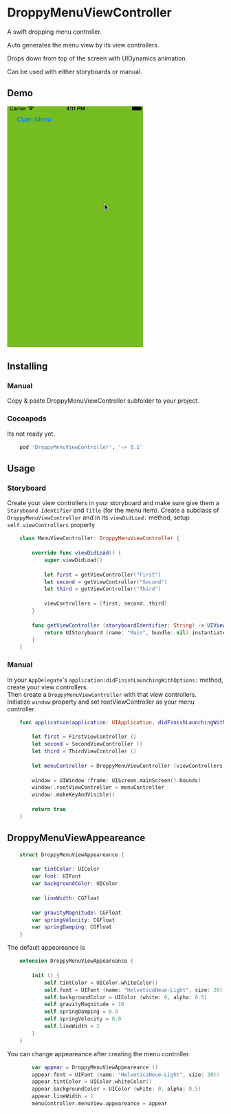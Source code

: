DroppyMenuViewController
========================

A swift dropping menu controller.  
  
Auto generates the menu view by its view controllers.  
  
Drops down from top of the screen with UIDynamics animation.

Can be used with either storyboards or manual.

Demo
----

![alt tag](https://raw.githubusercontent.com/cemolcay/DroppyMenuController/master/demo.gif)

Installing
----------

### Manual

Copy & paste DroppyMenuViewController subfolder to your project.

### Cocoapods

Its not ready yet.

``` ruby
	pod 'DroppyMenuViewController', '~> 0.1'
```

Usage
-----

### Storyboard

Create your view controllers in your storyboard and make sure give them a `Storyboard Identifier` and `Title` (for the menu item).
Create a subclass of `DroppyMenuViewController` and in its `viewDidLoad:` method, setup `self.viewControllers` property

``` swift
	class MenuViewController: DroppyMenuViewController {

	    override func viewDidLoad() {
	        super.viewDidLoad()

	        let first = getViewController("First")
	        let second = getViewController("Second")
	        let third = getViewController("Third")
	        
	        viewControllers = [first, second, third]
	    }
	    
	    func getViewController (storyboardIdentifier: String) -> UIViewController {
	        return UIStoryboard (name: "Main", bundle: nil).instantiateViewControllerWithIdentifier(storyboardIdentifier) as! UIViewController
	    }
	}

```

### Manual

In your `AppDelegate`'s `application:didFinishLaunchingWithOptions:` method, create your view controllers.  
Then create a `DroppyMenuViewController` with that view controllers.  
Initialize `window` property and set rootViewController as your menu controller.
   
``` swift
    func application(application: UIApplication, didFinishLaunchingWithOptions launchOptions: [NSObject: AnyObject]?) -> Bool {
        
        let first = FirstViewController ()
        let second = SecondViewController ()
        let third = ThirdViewController ()
        
        let menuController = DroppyMenuViewController (viewControllers: [first, second, third])
        
        window = UIWindow (frame: UIScreen.mainScreen().bounds)
        window!.rootViewController = menuController
        window!.makeKeyAndVisible()
        
        return true
    }
```


DroppyMenuViewAppeareance
-------------------------

``` swift
	struct DroppyMenuViewAppeareance {
	    
	    var tintColor: UIColor
	    var font: UIFont
	    var backgroundColor: UIColor
	    
	    var lineWidth: CGFloat
	    
	    var gravityMagnitude: CGFloat
	    var springVelocity: CGFloat
	    var springDamping: CGFloat
	}

```

The default appeareance is 

``` swift
	extension DroppyMenuViewAppeareance {
	    
	    init () {
	        self.tintColor = UIColor.whiteColor()
	        self.font = UIFont (name: "HelveticaNeue-Light", size: 20)!
	        self.backgroundColor = UIColor (white: 0, alpha: 0.5)
	        self.gravityMagnitude = 10
	        self.springDamping = 0.9
	        self.springVelocity = 0.9
	        self.lineWidth = 1
	    }
	}
```

You can change appeareance after creating the menu controller.

``` swift
        var appear = DroppyMenuViewAppeareance ()
        appear.font = UIFont (name: "HelveticaNeue-Light", size: 20)!
        appear.tintColor = UIColor.whiteColor()
        appear.backgroundColor = UIColor (white: 0, alpha: 0.5)
        appear.lineWidth = 1
        menuController.menuView.appeareance = appear
```
